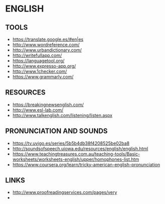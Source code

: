 ENGLISH
=======

TOOLS
-----

 * https://translate.google.es/#en|es
 * http://www.wordreference.com/
 * http://www.urbandictionary.com/
 * http://writefullapp.com/
 * https://languagetool.org/
 * http://www.expresso-app.org/
 * http://www.1checker.com/
 * https://www.grammarly.com/


RESOURCES
---------

 * https://breakingnewsenglish.com/
 * http://www.esl-lab.com/
 * http://www.talkenglish.com/listening/listen.aspx


PRONUNCIATION AND SOUNDS
------------------------

 * https://tv.uvigo.es/series/5b5b4db38f4208525be02ba8
 * http://soundsofspeech.uiowa.edu/resources/english/english.html
 * https://www.teachingtreasures.com.au/teaching-tools/Basic-worksheets/worksheets-english/upper/homophones-list.htm
 * https://www.coursera.org/learn/tricky-american-english-pronunciation

LINKS
-----

 * http://www.proofreadingservices.com/pages/very
 *
